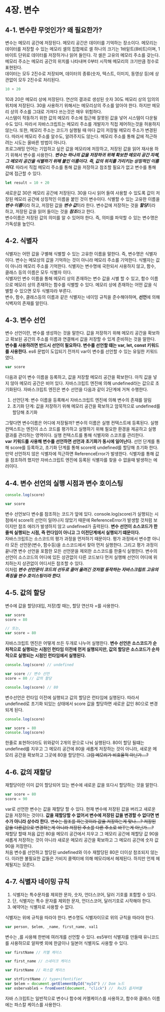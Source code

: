 # 4장. 변수
## 4-1. 변수란 무엇인가? 왜 필요한가?
변수는 메모리 공간에 저장된다. 메모리 공간은 데이터를 기억하는 장소이다. 메모리는 데이터를 저장할 수 있는 메모리 셀의 집합체로 셀 하나의 크기는 1바잍트(8비트)이며, 1바이트 단위로 데이터를 저장하거나 읽어 들인다.
각 셀은 고유의 메모리 주소를 갖는다. 메모리 주소는 메모리 공간의 위치를 나타내며 0부터 시작해 메모리의 크기만큼 정수로 표현된다. </br>
데이터는 모두 2진수로 저장되며, 데이터의 종류(숫자, 텍스트, 이미지, 동영상 등)에 상관없이 모두 2진수로 처리된다.
```js
10 + 20
```
10과 20은 메모리 상에 저장된다. 연산의 결과로 생성된 숫자 30도 메모리 상의 임의의 위치에 저장된다. 30을 사용하기 위해서는 메모리상의 주소를 알아야 한다. 하지만 메모리 상의 주소를 그대로 가져다 쓰는것은 매우 위험하다.</br>
시스템이 작동하기 위한 값의 메모리 주소에 접근해 잘못된 값을 넣어 시스템이 다운될수도 있다. 따라서 자바스크립트는 메모리 주소를 개발자가 직접 제어하는것을 허용하지 않는다. 또한, 메모리 주소는 코드가 실행될 때 마다 값이 저장될 메모리 주소가 변경된다.
따러서 메모리 주소를 알수도, 알려주지도 않는다. 메모리 주소를 통해 값에 적근하려는 시도는 올바른 방법이 아니다.</br>
프로그래밍 언어는 기업하고 싶은 값을 메모리에 저장하고, 저장된 값을 읽어 재사용 하기 위해서 변수를 사용한다. ***변수는 하나의 값을 저장하귀 위해 확보한 메모리 공간 자체, 그 메모리 공간을 식별하기 위해 붙인 이름이다. 즉, 값의 위치를 가리키는 상징적인 이름이다.*** 따라서 직접 메모리 주소를 통해 값을 저장하고 참조할 필요가 없고 변수를 통해 값에 접근할 수 있다.</br>
```js
let result = 10 + 20
```
새로운값 30은 메모리 공간에 저장된다. 30을 다시 읽어 들여 사용할 수 있도록 값이 저장된 메모리 공간에 상징적인 이름을 붙인 것이 변수이다. 식별할 수 있는 고유한 이름을 ***변수 이름***이라 하고, 저장된 값을 ***변수 값***이라 한다. 변수값에 저장하는 것을 ***할당***이라 하고, 저장된 값을 읽어 들이는 것을 ***참조***라고 한다. </br>
변수이름은 저장된 값의 의미를 알 수 있어야 한다. 즉, 의미를 파악할 수 있는 변수명은 가독성을 높인다. 
## 4-2. 식별자
식별자는 어떤 값을 구별해 식별할 수 있는 고유한 이름을 말한다. 즉, 변수명은 식별자이다. 변수는 메모상의 값을 기억하는 것이 아니라 메모리 주소를 기억한다. 식별자는 값이 아니라 메모리 주소를 기억한다. 식별자는 변수명에 국한되서 사용하지 않고, 함수, 클래스 등의 이름은 모두 식별자 이다.</br>
식별자인 변수 이름을 통해 메모리 상의 존재하는 변수 값을 시별 할 수 있고, 함수 이름으로 메모리 상의 존재하는 함수를 식별할 수 있다. 메모리 상에 존재하는 어떤 값을 식별할 수 있으면 모두 식별자라 부른다.</br>
변수, 함수, 클래스등의 이름과 같은 식별자는 네이밍 규칙을 준수해야하며, **선언**에 의해 식벽자의 존재를 알린다.
## 4-3. 변수 선언
변수 선언이란, 변수를 생성하는 것을 말한다. 값을 저장하기 위해 메모리 공간을 확보하고 확보된 공간의 주소를 이름과 연결해서 값을 저장할 수 있게 준비하는 것을 말한다. **변수를 사용하려면 반드시 선언이 필요하다. 변수를 선언할 떄는 var, let, const 키워드를 사용한다.** es6 문법이 도입되기 전까지 var이 변수를 선언할 수 있는 유일한 키워드 였다. 
```js
var score
```
다음과 같이 변수 이름을 등록하고, 값을 저장할 메모리 공간을 확보한다. 아직 값을 넣지 않아 메모리 공간은 비어 있다. 자바스크립트 엔진에 의해 undefined라는 값으로 초기화된다. 자바스크립트 엔진은 변수 선언을 다음과 같이 2단계에 거쳐 수행한다.

1. 선언단계: 변수 이름을 등록해서 자바스크립트 엔진에 의해 변수의 존재를 알림
2. 초기화 단계: 값을 저장하기 위해 메모리 공간을 확보하고 암묵적으로 undefined를 할당해 초기화

그렇다면 변수이름은 어디에 저장될까? 변수의 이름은 실행 컨텍스트에 등록된다. 실행 컨텍스트는 엔진이 소스 코드를 평가하고 실행하기 위해 필요한 환경을 제공하고 실행 결과를 관리하는 영역이다. 실행 컨텍스트를 통해 식별자와 스코프를 관리한다.</br>
**var 키워드를 사용해 변수를 선언하면 선언과 초기화가 동시에 일어난다.** 선언 단계를 통해 score를 등록하고, 초기화 단계를 통해 score에 undefined를 할당해 초기화 한다. 만약 선언하지 않은 식별자에 적근하면 ReferenceError가 발생한다. 식별자를 통해 값을 참조하려 했지만 자바스크립트 엔진에 등록된 식별자를 찾을 수 없을때 발생하는 에러이다.
## 4-4. 변수 선언의 실행 시점과 변수 호이스팅
```js
console.log(score)

var score
```
변수 선언보다 변수를 참조하는 코드가 앞에 있다. console.log(score)가 실행되는 시점에서 score의 선언이 일어나지 않았기 때문에 ReferenceError가 발생할 것처럼 보이지만 참조 에러가 발생하지 않고 undefined가 출력된다. **변수 선언이 소스코드가 한 줄씩 실행되는 시점, 즉 런다임이 아니고 그 이전단계에서 실행되기 떄문이다.** </br>
자바스크립트는 소스코드의 평가 과정을 먼저하기 때문이다. 평가 과정에서 변수뿐 아니라 모든 선언문(변수, 함수등)을 소스코드에서 찾아 먼저 실행한다. 그리고 평가 과정이 끝나면 변수 선언을 포함한 모든 선언문을 제외한 소스코드를 한줄식 실행한다. 변수의 선언이 소스코드의 어디에 있든 상관없이 다른 코드보다 먼저 실행해 선언이 어디에 위치하는지 상관없이 어디서든 참조할 수 있다.</br>
이처럼 ***변수 선언문이 코드의 선두로 끌어 올려긴 것처럼 동작하는 자바스크립트 고유의 특징을 변수 호이스팅이라 한다.*** 
## 4-5. 값의 할당
변수에 값을 할당(대입, 저장)할 때는, 할당 연산자 =를 사용한다.
```js
var score
score = 80

// 또는,
var score = 80
```
자바스크립트 엔진은 어떻게 쓰든 두개로 나누어 실행한다. **변수 선언은 소스코드가 순차적으로 실행되는 시점인 런타임 이전에 먼저 실행되지만, 값의 할당은 소스코드가 순차적으로 실행되는 시점인 런타임에서 실행된다.**
```js
console.log(score) // undefined

var score // 변수 선언
score = 80 // 값의 할당

console.log(score) // 80
```
변수선언은 런타임 이전에 실행되고 값의 할당은 런타임에 실행된다. 따라서 undefined로 초기화 되있는 상태에서 score 값을 할당하면 새로운 값인 80으로 변경되게 된다.
```js
console.log(score)

var score = 80
console.log(score)
```
한줄로 표현하더라도 위와같이 2개의 문으로 나눠 실행된다. 80이 할당 될떄는 undefined를 지우고 그 메모리 공간에 80을 새롭게 저장하는 것이 아니라, 새로운 메모리 공간을 확보하고 그곳에 80을 할당한다. ~~그럼 메모리가 비효율적 아닌가....?~~
## 4-6. 값의 재할당
재할당이란 이미 값이 할당되어 있는 변수에 새로운 값을 또다시 할당하는 것을 말한다.
```js
var score = 80
score = 90
```
var로 선언한 변수는 값을 재할당 할 수 있다. 현재 변수에 저장된 값을 버리고 새로운 값을 저장하는 것이다. **값을 재할당할 수 없어서 변수에 저장된 값을 변경할 수 없다면 변수가 아니라 상수라 한다.** ~~변수는 참조를 하는것이라 값을 저장하는게 맞나....? 저장된 값을 다른값으로 변경하는게 아니라 저장된 주소를 다른 주소로 바꾸는게 아닌가....?~~</br>
재할당 할때 처음 값인 80을 메모리 공간에서 지우고 그 메모리 공간에 재할당 값 90을 새롭게 저장하는 것이 아니라 새로운 메모리 공간을 확보하고 그 메모리 공간에 숫자 값 90을 저장한다.</br>
처음 변수를 선언하고 할당된 undefined와 이수 재할당된 80은 더이상 참조되지 않는다. 이러한 불필요한 값들은 가비지 콜렉터에 의해 메모리에서 헤제된다. 하지만 언제 헤제될지는 모른다. 
## 4-7. 식별자 네이밍 규칙
1. 식별자는 특수문자를 제외한 문자, 숫자, 언더스코어, 달러 기호를 포함할 수 있다.
2. 단, 식별자는 특수 문자를 제외한 문자, 언더스코어, 달러기호로 시작해야 한다.
3. 예약어는 식별자로 사용할 수 없다.

식별자는 위에 규칙을 따라야 한다. 변수명도 식별자이므로 위의 규칙을 따라야 한다. 
```js
var person, $elem, _name, first_name, val1
```
변수는 ,를 사용해 한번에 여러개를 선언할 수 있다. es5부터 식별자를 만들때 유니코드를 사용하므로 알파벳 외에 한글이나 일본어 식별자도 사용할 수 있다. 
```js
var firstName // 카멜 케이스

var first_name // 스네이크 케이스

var FirstName // 파스칼 케이스

var strFirstName // type+ifentifier
var $elem = document.getElementById("myId") // Dom 노드
var osbervable$ = fromEvent(document, "click") //  RxJS 옵저버블
```
자바 스크립트는 일반적으로 변수나 함수에 카멜케이스를 사용하고, 함수와 클래스 이름에는 파스칼 케이스를 사용한다. 